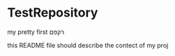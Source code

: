 TestRepository
==============

my pretty first רקפם


this README file should describe the contect of my proj
